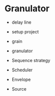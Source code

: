 # Granulator

- delay line

- setup project
- grain
- granulator
- Sequence strategy
- Scheduler
- Envelope
- Source

